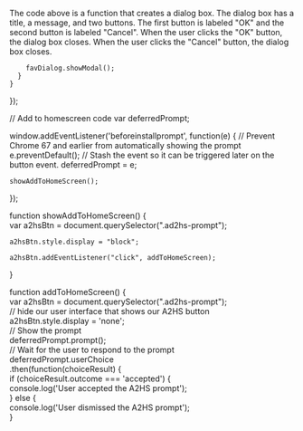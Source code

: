 The code above is a function that creates a dialog box. The dialog box has a title, a message, and two buttons. The first button is labeled "OK" and the second button is labeled "Cancel". When the user clicks the "OK" button, the dialog box closes. When the user clicks the "Cancel" button, the dialog box closes.


        favDialog.showModal();
      }
    }
  });

  // Add to homescreen code
  var deferredPrompt;

  window.addEventListener('beforeinstallprompt', function(e) {
    // Prevent Chrome 67 and earlier from automatically showing the prompt
    e.preventDefault();
    // Stash the event so it can be triggered later on the button event.
    deferredPrompt = e;

    showAddToHomeScreen();

  });

  function showAddToHomeScreen() {  
    var a2hsBtn = document.querySelector(".ad2hs-prompt");  

    a2hsBtn.style.display = "block";  

    a2hsBtn.addEventListener("click", addToHomeScreen);  
  }  

  function addToHomeScreen() {  
    var a2hsBtn = document.querySelector(".ad2hs-prompt");  
    // hide our user interface that shows our A2HS button  
    a2hsBtn.style.display = 'none';  
    // Show the prompt  
    deferredPrompt.prompt();  
    // Wait for the user to respond to the prompt  
    deferredPrompt.userChoice  
      .then(function(choiceResult) {  
        if (choiceResult.outcome === 'accepted') {  
          console.log('User accepted the A2HS prompt');  
        } else {  
          console.log('User dismissed the A2HS prompt');  
        }